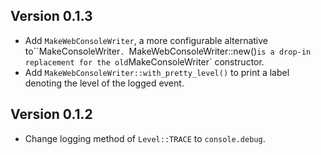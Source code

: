 ## Version 0.1.3

- Add `MakeWebConsoleWriter`, a more configurable alternative to``MakeConsoleWriter`.
  `MakeWebConsoleWriter::new()` is a drop-in replacement for the old `MakeConsoleWriter` constructor.
- Add `MakeWebConsoleWriter::with_pretty_level()` to print a label denoting the level of the logged event.

## Version 0.1.2

- Change logging method of `Level::TRACE` to `console.debug`.
